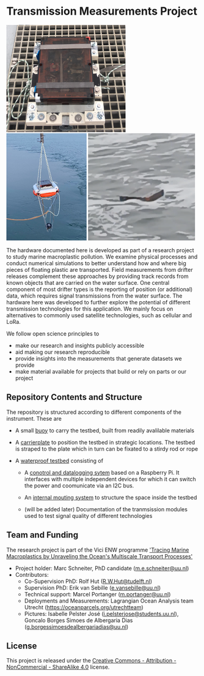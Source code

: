 # Transmission Measurements Project

<p float="left">
<img src="testbed/images/testbed.jpeg" alt="(image not found)" height="280">
<img src="buoy/images/buoy_1.jpeg" alt="(image not found)" height="280">
<img src="testbed/images/testbed_in_water.png" alt="(image not found)" height="280">
</p>

The hardware documented here is developed as part of a research project to study marine macroplastic pollution. We examine physical processes and conduct numerical simulations to better understand how and where big pieces of floating plastic are transported. Field measurements from drifter releases complement these approaches by providing track records from known objects that are carried on the water surface. One central component of most drifter types is the reporting of position (or additional) data, which requires signal transmissions from the water surface. The hardware here was developed to further explore the potential of different transmission technologies for this application. We mainly focus on alternatives to commonly used satellite technologies, such as cellular and LoRa. 

We follow open science principles to 
* make our research and insights publicly accessible 
* aid making our research reproducible 
* provide insights into the measurements that generate datasets we provide 
* make material available for projects that build or rely on parts or our project

## Repository Contents and Structure

The repository is structured according to different components of the instrument. These are

* A small [buoy](buoy/README.md) to carry the testbed, built from readily avalilable materials

* A [carrierplate](carrierplate/README.md) to position the testbed in strategic locations. The testbed is straped to the plate which in turn can be fixated to a stirdy rod or rope

* A [waterproof testbed](testbed/README.md) consisting of

  * A [conotrol and datalogging sytem](testbed/conotrol_and_datalogging_sytem/README.md) based on a Raspberry Pi. It interfaces with multiple independent devices for which it can switch the power and coomunicate via an I2C bus.

  * An [internal mouting system](testbed/internal_mounting_system/README.md) to structure the space inside the testbed

  * (will be added later) Documentation of the tranmsission modules used to test signal quality of different technologies

## Team and Funding

The research project is part of the Vici ENW programme ['Tracing Marine Macroplastics by Unraveling the Ocean's Multiscale Transport Processes'](https://www.nwo.nl/en/projects/vic222025)

* Project holder: Marc Schneiter, PhD candidate (m.e.schneiter@uu.nl)
* Contributors:
	* Co-Supervision PhD: Rolf Hut (R.W.Hut@tudelft.nl)
  * Supervision PhD: Erik van Sebille (e.vansebille@uu.nl)
  * Technical support: Marcel Portanger (m.portanger@uu.nl)
  * Deployments and Measurements: Lagrangian Ocean Analysis team Utrecht (https://oceanparcels.org/utrechtteam)
  * Pictures: Isabelle Pelster José (i.pelsterjose@students.uu.nl), Goncalo Borges Simoes de Albergaria Dias (g.borgessimoesdealbergariadias@uu.nl)

## License

This project is released under the [Creative Commons - Attribution - NonCommercial - ShareAlike 4.0](https://creativecommons.org/licenses/by-nc-sa/4.0/) license.